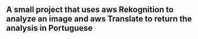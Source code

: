 ## A small project that uses aws Rekognition to analyze an image and aws Translate to return the analysis in Portuguese